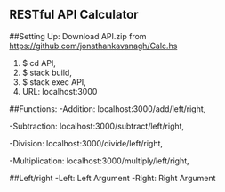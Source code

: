 ## RESTful API Calculator

##Setting Up:
Download API.zip from https://github.com/jonathankavanagh/Calc.hs
1. $ cd API, 
2. $ stack build, 
3. $ stack exec API, 
4. URL: localhost:3000 

##Functions:
-Addition: localhost:3000/add/left/right, 

-Subtraction: localhost:3000/subtract/left/right, 

-Division: localhost:3000/divide/left/right, 

-Multiplication: localhost:3000/multiply/left/right, 

##Left/right
-Left: Left Argument
-Right: Right Argument
